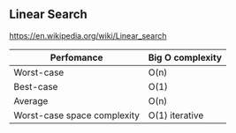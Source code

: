 ## Linear Search
https://en.wikipedia.org/wiki/Linear_search

| Perfomance                  	| Big O complexity 	|
|-----------------------------	|------------------	|
| Worst-case                  	| O(n)             	|
| Best-case                   	| O(1)             	|
| Average                     	| O(n)             	|
| Worst-case space complexity 	| O(1) iterative   	|
